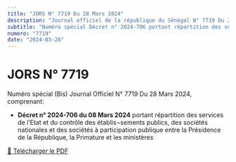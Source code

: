 ```yaml
---
title: "JORS N° 7719 Du 28 Mars 2024"
description: "Journal officiel de la république du Sénégal N° 7719 Du 28 Mars 2024"
subtitle: "Numéro spécial Décret n° 2024-706 portant répartition des services de l’Etat"
numero: "7719"
date: "2024-03-28"
---
```


# JORS N° 7719

Numéro spécial (Bis) Journal Officiel N° 7719 Du 28 Mars 2024, comprenant:

- **Décret n° 2024-706 du 08 Mars 2024** portant répartition des services de l’Etat et du contrôle des établis¬sements publics, des sociétés nationales et des sociétés à participation publique entre la Présidence de la République, la Primature et les ministères

<a href="/pdf/jors/JO-7719-du-28-mars-2024.pdf" target="_blank">📄 Télécharger le PDF</a>
